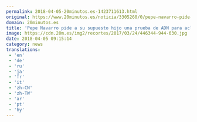 ```yaml
---
permalink: 2018-04-05-20minutos.es-1423711613.html
original: https://www.20minutos.es/noticia/3305260/0/pepe-navarro-pide-prueba-paternidad-supuesto-hijo-ivonne-reyes/
domain: 20minutos.es
title: 'Pepe Navarro pide a su supuesto hijo una prueba de ADN para aclarar de una vez por todas la verdad sobre su paternidad'
image: https://cdn.20m.es/img2/recortes/2017/03/24/446344-944-630.jpg
date: 2018-04-05 09:15:14
category: news
translations: 
 - 'en'
 - 'de'
 - 'ru'
 - 'ja'
 - 'fr'
 - 'it'
 - 'zh-CN'
 - 'zh-TW'
 - 'ar'
 - 'pt'
 - 'hy'
---
```


